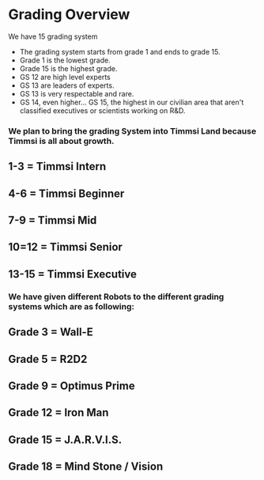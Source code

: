 # Grading Overview

We have 15 grading system
* The grading system starts from grade 1 and ends to grade 15.
* Grade 1 is the lowest grade.
* Grade 15 is the highest grade.
* GS 12 are high level experts
* GS 13 are leaders of experts.
* GS 13 is very respectable and rare.
* GS 14, even higher... GS 15, the highest in our civilian area that aren't classified executives or scientists working on R&D.




### We plan to bring the grading System into Timmsi Land because Timmsi is all about growth.
## 1-3 = Timmsi Intern
## 4-6 = Timmsi Beginner
## 7-9 = Timmsi Mid
## 10=12 = Timmsi Senior
## 13-15 = Timmsi Executive

### We have given different Robots to the different grading systems which are as following:
## Grade 3 = Wall-E
## Grade 5 = R2D2
## Grade 9 = Optimus Prime
## Grade 12 = Iron Man
## Grade 15 = J.A.R.V.I.S.
## Grade 18 = Mind Stone / Vision
